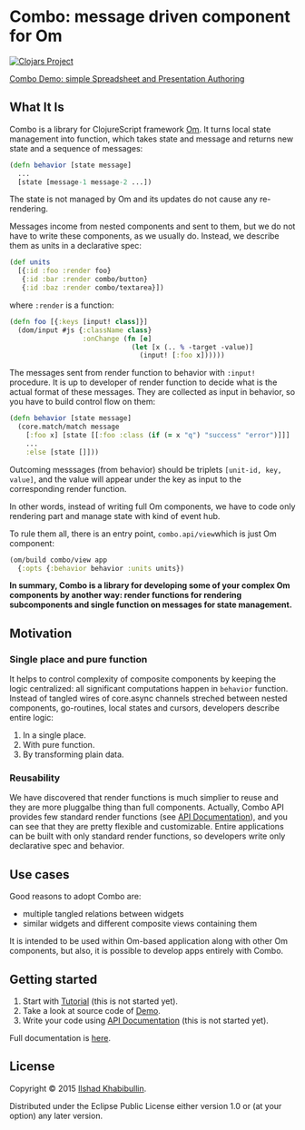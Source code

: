 # Combo: message driven component for Om

[![Clojars Project](http://clojars.org/ilshad/combo/latest-version.svg)](http://clojars.org/ilshad/combo)

[Combo Demo: simple Spreadsheet and Presentation Authoring](http://ilshad.com/combo)

## What It Is

Combo is a library for ClojureScript framework [Om](http://omcljs.org).
It turns local state management into function, which takes state and
message and returns new state and a sequence of messages:

```clojure
(defn behavior [state message]
  ...
  [state [message-1 message-2 ...])
```

The state is not managed by Om and its updates do not cause any re-rendering.

Messages income from nested components and sent to them, but we do
not have to write these components, as we usually do. Instead, we
describe them as units in a declarative spec:

```clojure
(def units
  [{:id :foo :render foo}
   {:id :bar :render combo/button}
   {:id :baz :render combo/textarea}])
```

where `:render` is a function:

```clojure
(defn foo [{:keys [input! class]}]
  (dom/input #js {:className class}
                  :onChange (fn [e]
				              (let [x (.. % -target -value)]
	                            (input! [:foo x])))))
```

The messages sent from render function to behavior with `:input!`
procedure. It is up to developer of render function to decide what
is the actual format of these messages. They are collected as
input in behavior, so you have to build control flow on them:

```clojure
(defn behavior [state message]
  (core.match/match message
	[:foo x] [state [[:foo :class (if (= x "q") "success" "error")]]]
    ...
	:else [state []]))
```

Outcoming messsages (from behavior) should be triplets
`[unit-id, key, value]`, and the value will appear under the key as
input to the corresponding render function.

In other words, instead of writing full Om components, we have to code
only rendering part and manage state with kind of event hub.

To rule them all, there is an entry point, `combo.api/view`which is
just Om component:

```clojure
(om/build combo/view app
  {:opts {:behavior behavior :units units})
```

**In summary, Combo is a library for developing some of your
complex Om components by another way: render functions for rendering
subcomponents and single function on messages for state management.**

## Motivation

### Single place and pure function

It helps to control complexity of composite components by keeping the logic
centralized: all significant computations happen in `behavior`
function. Instead of tangled wires of core.async channels streched
between nested components, go-routines, local states and cursors,
developers describe entire logic:

1. In a single place.
2. With pure function.
3. By transforming plain data.

### Reusability

We have discovered that render functions is much simplier to reuse and they
are more pluggalbe thing than full components. Actually, Combo API
provides few standard render functions
(see [API Documentation](https://github.com/ilshad/combo/wiki/API)),
and you can see that they are pretty flexible and customizable. Entire
applications can be built with only standard render functions, so
developers write only declarative spec and behavior.

## Use cases

Good reasons to adopt Combo are:

- multiple tangled relations between widgets
- similar widgets and different composite views containing them

It is intended to be used within Om-based application along with other
Om components, but also, it is possible to develop apps entirely with Combo.

## Getting started

1. Start with [Tutorial](http://github.com/ilshad/combo/wiki/Tutorial)
   (this is not started yet).
2. Take a look at source code of [Demo](http://ilshad.com/combo/).
3. Write your code using
[API Documentation](https://github.com/ilshad/combo/wiki/API)
	(this is not started yet).

Full documentation is [here](http://github.com/ilshad/combo/wiki).

## License

Copyright © 2015 [Ilshad Khabibullin](http://ilshad.com).

Distributed under the Eclipse Public License either version 1.0 or (at
your option) any later version.
